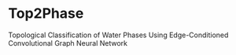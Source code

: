 # Top2Phase
Topological Classification of Water Phases Using Edge-Conditioned Convolutional Graph Neural Network  
